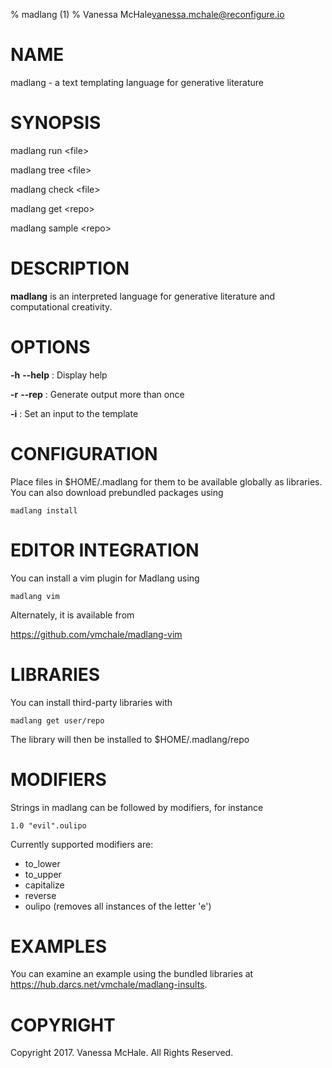 % madlang (1)
% Vanessa McHale<vanessa.mchale@reconfigure.io>

# NAME

madlang - a text templating language for generative literature

# SYNOPSIS

  madlang run \<file\>

  madlang tree \<file\>

  madlang check \<file\>

  madlang get \<repo\>

  madlang sample \<repo\>

# DESCRIPTION

**madlang** is an interpreted language for generative literature and
computational creativity.

# OPTIONS

**-h** **-\-help**
:   Display help

**-r** **-\-rep**
:   Generate output more than once

**-i**
:   Set an input to the template

# CONFIGURATION

Place files in $HOME/.madlang for them to be available globally as libraries.
You can also download prebundled packages using

```
madlang install
```

# EDITOR INTEGRATION

You can install a vim plugin for Madlang using

```
madlang vim
```

Alternately, it is available from

https://github.com/vmchale/madlang-vim

# LIBRARIES

You can install third-party libraries with

```
madlang get user/repo
```

The library will then be installed to $HOME/.madlang/repo

# MODIFIERS

Strings in madlang can be followed by modifiers, for instance

```
1.0 "evil".oulipo
```

Currently supported modifiers are:

  - to_lower
  - to_upper
  - capitalize
  - reverse
  - oulipo (removes all instances of the letter 'e')

# EXAMPLES

You can examine an example using the bundled libraries
at https://hub.darcs.net/vmchale/madlang-insults.

# COPYRIGHT

Copyright 2017. Vanessa McHale. All Rights Reserved.
